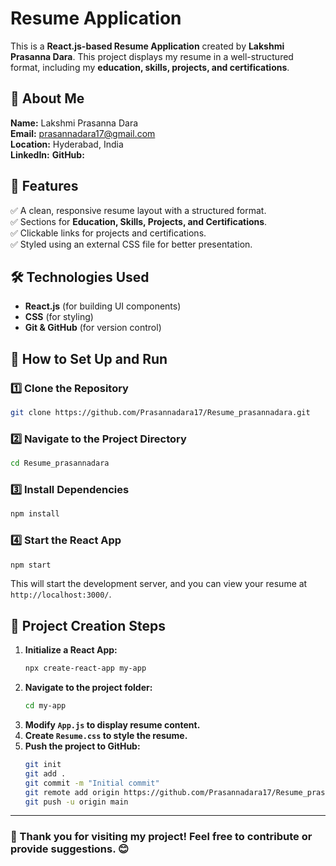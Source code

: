 # Resume Application

This is a **React.js-based Resume Application** created by **Lakshmi Prasanna Dara**. This project displays my resume in a well-structured format, including my **education, skills, projects, and certifications**.

## 📌 About Me
**Name:** Lakshmi Prasanna Dara  
**Email:** prasannadara17@gmail.com  
**Location:** Hyderabad, India  
**LinkedIn:** 
**GitHub:**   

## 📌 Features
✅ A clean, responsive resume layout with a structured format.  
✅ Sections for **Education, Skills, Projects, and Certifications**.  
✅ Clickable links for projects and certifications.  
✅ Styled using an external CSS file for better presentation.  

## 🛠️ Technologies Used
- **React.js** (for building UI components)  
- **CSS** (for styling)  
- **Git & GitHub** (for version control)  

## 🚀 How to Set Up and Run
### 1️⃣ Clone the Repository
```sh
git clone https://github.com/Prasannadara17/Resume_prasannadara.git
```
### 2️⃣ Navigate to the Project Directory
```sh
cd Resume_prasannadara
```
### 3️⃣ Install Dependencies
```sh
npm install
```
### 4️⃣ Start the React App
```sh
npm start
```
This will start the development server, and you can view your resume at `http://localhost:3000/`.

## 📌 Project Creation Steps
1. **Initialize a React App:**
   ```sh
   npx create-react-app my-app
   ```
2. **Navigate to the project folder:**
   ```sh
   cd my-app
   ```
3. **Modify `App.js` to display resume content.**
4. **Create `Resume.css` to style the resume.**
5. **Push the project to GitHub:**
   ```sh
   git init
   git add .
   git commit -m "Initial commit"
   git remote add origin https://github.com/Prasannadara17/Resume_prasannadara.git
   git push -u origin main
   ```
---

### 🌟 Thank you for visiting my project! Feel free to contribute or provide suggestions. 😊

